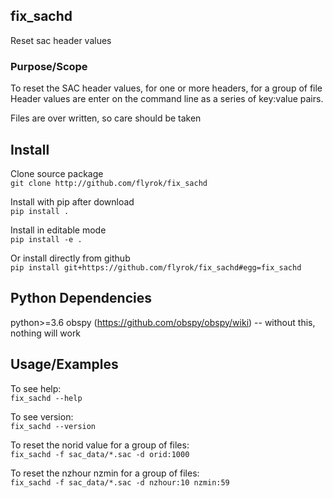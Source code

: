 ## fix_sachd ##

Reset sac header values

### Purpose/Scope ###

To reset the SAC header values, for one or more headers, for a group of file
Header values are enter on the command line as a series of key:value pairs.

Files are over written, so care should be taken

## Install ##

Clone source package  
`git clone http://github.com/flyrok/fix_sachd`

Install with pip after download  
`pip install .`

Install in editable mode  
`pip install -e .`

Or install directly from github  
`pip install git+https://github.com/flyrok/fix_sachd#egg=fix_sachd`


## Python Dependencies ##

python>=3.6 
obspy (https://github.com/obspy/obspy/wiki)
-- without this, nothing will work

## Usage/Examples ##

To see help:  
`fix_sachd --help`    

To see version:  
`fix_sachd --version`  

To reset the norid value for a group of files:  
`fix_sachd -f sac_data/*.sac -d orid:1000`  

To reset the nzhour nzmin for a group of files:  
`fix_sachd -f sac_data/*.sac -d nzhour:10 nzmin:59`  




